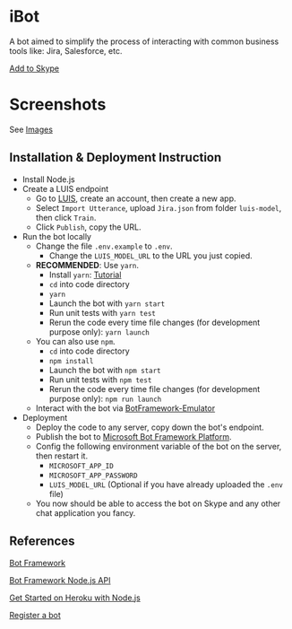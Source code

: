 # iBot
A bot aimed to simplify the process of interacting with common business tools like: Jira, Salesforce, etc.

[Add to Skype](https://join.skype.com/bot/cac0015b-d14d-4aa4-8807-b6697bd75c2d)

# Screenshots
See [Images](https://github.com/izzyleung/Skype-Bot-Demo/tree/master/images)

## Installation & Deployment Instruction
* Install Node.js
* Create a LUIS endpoint
    * Go to [LUIS](https://www.luis.ai/), create an account, then create a new app.
    * Select `Import Utterance`, upload `Jira.json` from folder `luis-model`, then click `Train`.
    * Click `Publish`, copy the URL.
* Run the bot locally
    * Change the file `.env.example` to `.env`.
        * Change the `LUIS_MODEL_URL` to the URL you just copied.
    * __RECOMMENDED__: Use `yarn`. 
        * Install `yarn`: [Tutorial](https://yarnpkg.com/en/docs/install)
        * `cd` into code directory
        * `yarn`
        * Launch the bot with `yarn start`
        * Run unit tests with `yarn test`
        * Rerun the code every time file changes (for development purpose only): `yarn launch`
    * You can also use `npm`.
        * `cd` into code directory
        * `npm install`
        * Launch the bot with `npm start`
        * Run unit tests with `npm test`
        * Rerun the code every time file changes (for development purpose only): `npm run launch`
    * Interact with the bot via [BotFramework-Emulator](https://github.com/Microsoft/BotFramework-Emulator/releases)
* Deployment
    * Deploy the code to any server, copy down the bot's endpoint.
    * Publish the bot to [Microsoft Bot Framework Platform](https://dev.botframework.com/bots/new).
    * Config the following environment variable of the bot on the server, then restart it.
        * `MICROSOFT_APP_ID`
        * `MICROSOFT_APP_PASSWORD`
        * `LUIS_MODEL_URL` (Optional if you have already uploaded the `.env` file)
    * You now should be able to access the bot on Skype and any other chat application you fancy.
    

## References
[Bot Framework](https://docs.botframework.com/en-us/)  

[Bot Framework Node.js API](https://docs.botframework.com/en-us/node/builder/overview/)  

[Get Started on Heroku with Node.js](https://devcenter.heroku.com/articles/getting-started-with-nodejs#introduction)  

[Register a bot](https://dev.botframework.com/bots/new)
